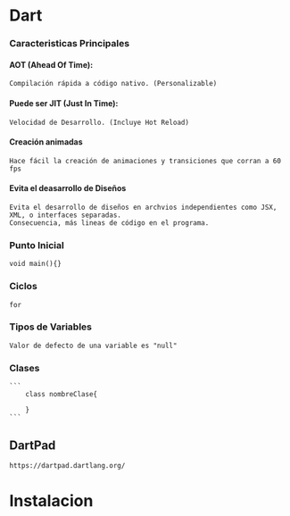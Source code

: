 # Dart

### Caracteristicas Principales

#### AOT (Ahead Of Time):
    Compilación rápida a código nativo. (Personalizable)

#### Puede ser JIT (Just In Time):
    Velocidad de Desarrollo. (Incluye Hot Reload)

#### Creación animadas 
    Hace fácil la creación de animaciones y transiciones que corran a 60 fps

#### Evita el deasarrollo de Diseños
    Evita el desarrollo de diseños en archvios independientes como JSX, XML, o interfaces separadas.
    Consecuencia, más lineas de código en el programa.

### Punto Inicial
    void main(){}

### Ciclos
    for

### Tipos de Variables
    Valor de defecto de una variable es "null"

### Clases
    ```
        class nombreClase{

        }
    ```
## DartPad
    https://dartpad.dartlang.org/

    
# Instalacion
